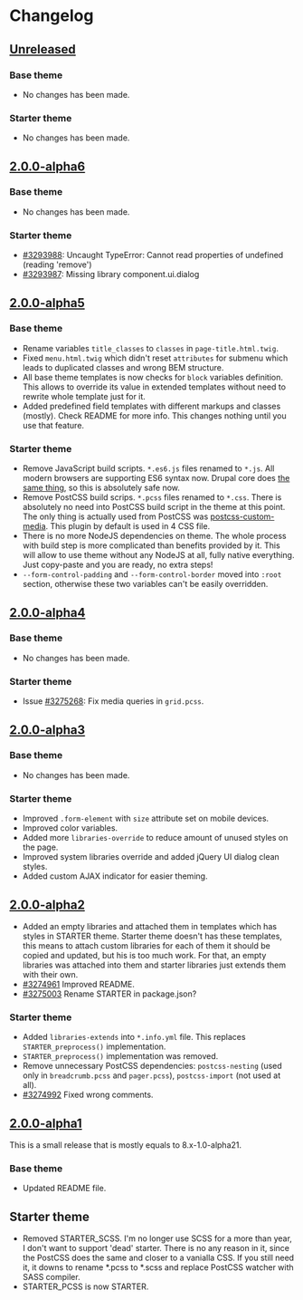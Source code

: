 # Changelog

## [Unreleased][unreleased]

### Base theme

- No changes has been made.

### Starter theme

- No changes has been made.

## [2.0.0-alpha6]

### Base theme

- No changes has been made.

### Starter theme

- [#3293988](https://www.drupal.org/project/glisseo/issues/3293988): Uncaught
  TypeError: Cannot read properties of undefined (reading 'remove')
- [#3293987](https://www.drupal.org/project/glisseo/issues/3293987): Missing
  library component.ui.dialog

## [2.0.0-alpha5]

### Base theme

- Rename variables `title_classes` to `classes` in `page-title.html.twig`.
- Fixed `menu.html.twig` which didn't reset `attributes` for submenu which leads
  to duplicated classes and wrong BEM structure.
- All base theme templates is now checks for `block` variables definition. This
  allows to override its value in extended templates without need to rewrite
  whole template just for it.
- Added predefined field templates with different markups and classes (mostly).
  Check README for more info. This changes nothing until you use that feature.

### Starter theme

- Remove JavaScript build scripts. `*.es6.js` files renamed to `*.js`. All
  modern browsers are supporting ES6 syntax now. Drupal core
  does [the same thing](https://www.drupal.org/node/3278413), so this is
  absolutely safe now.
- Remove PostCSS build scrips. `*.pcss` files renamed to `*.css`. There is
  absolutely no need into PostCSS build script in the theme at this point. The
  only thing is actually used from PostCSS
  was [postcss-custom-media](https://github.com/postcss/postcss-custom-media).
  This plugin by default is used in 4 CSS file.
- There is no more NodeJS dependencies on theme. The whole process with build
  step is more complicated than benefits provided by it. This will allow to use
  theme without any NodeJS at all, fully native everything. Just copy-paste and
  you are ready, no extra steps!
- `--form-control-padding` and `--form-control-border` moved into `:root`
  section, otherwise these two variables can't be easily overridden.

## [2.0.0-alpha4]

### Base theme

- No changes has been made.

### Starter theme

- Issue [#3275268](https://www.drupal.org/node/3275268): Fix media queries
  in `grid.pcss`.

## [2.0.0-alpha3]

### Base theme

- No changes has been made.

### Starter theme

- Improved `.form-element` with `size` attribute set on mobile devices.
- Improved color variables.
- Added more `libraries-override` to reduce amount of unused styles on the page.
- Improved system libraries override and added jQuery UI dialog clean styles.
- Added custom AJAX indicator for easier theming.

## [2.0.0-alpha2]

- Added an empty libraries and attached them in templates which has styles in
  STARTER theme. Starter theme doesn't has these templates, this means to attach
  custom libraries for each of them it should be copied and updated, but his is
  too much work. For that, an empty libraries was attached into them and starter
  libraries just extends them with their own.
- [#3274961](https://www.drupal.org/node/3274961) Improved README.
- [#3275003](https://www.drupal.org/node/3275003) Rename STARTER in
  package.json?

### Starter theme

- Added `libraries-extends` into `*.info.yml` file. This
  replaces `STARTER_preprocess()` implementation.
- `STARTER_preprocess()` implementation was removed.
- Remove unnecessary PostCSS dependencies: `postcss-nesting` (used only
  in `breadcrumb.pcss` and `pager.pcss`), `postcss-import` (not used at all).
- [#3274992](https://www.drupal.org/node/3274992) Fixed wrong comments.

## [2.0.0-alpha1]

This is a small release that is mostly equals to 8.x-1.0-alpha21.

### Base theme

- Updated README file.

## Starter theme

- Removed STARTER_SCSS. I'm no longer use SCSS for a more than year, I don't
  want to support 'dead' starter. There is no any reason in it, since the
  PostCSS does the same and closer to a vanialla CSS. If you still need it, it
  downs to rename *.pcss to *.scss and replace PostCSS watcher with SASS
  compiler.
- STARTER_PCSS is now STARTER.

[unreleased]: https://github.com/Niklan/Glisseo/compare/2.0.x-alpha6...HEAD
[2.0.0-alpha6]: https://github.com/Niklan/Glisseo/compare/2.0.0-alpha5...2.0.0-alpha6
[2.0.0-alpha5]: https://github.com/Niklan/Glisseo/compare/2.0.0-alpha4...2.0.0-alpha5
[2.0.0-alpha4]: https://github.com/Niklan/Glisseo/compare/2.0.0-alpha3...2.0.0-alpha4
[2.0.0-alpha3]: https://github.com/Niklan/Glisseo/compare/2.0.0-alpha2...2.0.0-alpha3
[2.0.0-alpha2]: https://github.com/Niklan/Glisseo/compare/2.0.0-alpha1...2.0.0-alpha2
[2.0.0-alpha1]: https://github.com/Niklan/Glisseo/compare/8.x-1.0-alpha21...2.0.x
